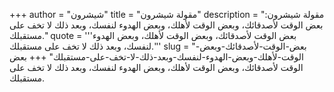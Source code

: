 +++
author = "شيشرون"
title = "مقولة شيشرون"
description = "مقولة شيشرون: بعض الوقت لأصدقائك، وبعض الوقت لأهلك، وبعض الهدوء لنفسك، وبعد ذلك لا تخف على مستقبلك."
quote = '''بعض الوقت لأصدقائك، وبعض الوقت لأهلك، وبعض الهدوء لنفسك، وبعد ذلك لا تخف على مستقبلك.''' 
slug = "بعض-الوقت-لأصدقائك-وبعض-الوقت-لأهلك-وبعض-الهدوء-لنفسك-وبعد-ذلك-لا-تخف-على-مستقبلك"
+++
بعض الوقت لأصدقائك، وبعض الوقت لأهلك، وبعض الهدوء لنفسك، وبعد ذلك لا تخف على مستقبلك.
